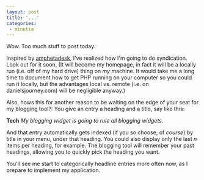 ```yaml
---
layout: post
title: '...'
categories:
 - minutia
---
```


Wow. Too much stuff to post today.

Inspired by <a href="http://www.disobey.com/amphetadesk/index.html">amphetadesk</a>, I've realized how I'm going to do syndication. Look out for it soon. (It will become my homepage, in fact it will be a locally run (i.e. off of my hard drive) thing on <i>my</i> machine. It would take me a long time to document how to get PHP running on your computer so you could run it locally, but the advantages local vs. remote (i.e. on danielsjourney.com) will be negligible anyway.)

Also, hows this for another reason to be waiting on the edge of your seat for my blogging tool?: You give an entry a heading and a title, say like this:

<b>Tech</b>
<i>My blogging widget is going to rule all blogging widgets.</i>

And that entry automatically gets indexed (if you so choose, of <i>course</i>) by title in your menu, under that heading. You could also display only the last <i>n</i> items per heading, for example. The blogging tool will remember your past headings, allowing you to quickly pick the heading you want. 

You'll see me start to categorically headline entries more often now, as I prepare to implement my application.

